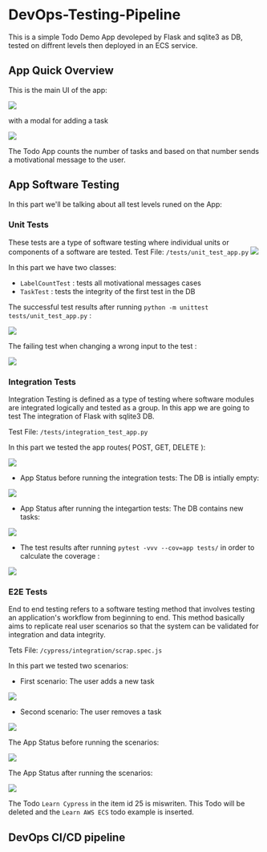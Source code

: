 # DevOps-Testing-Pipeline

This is a simple Todo Demo App devoleped by Flask and sqlite3 as DB, tested on diffrent levels then deployed in an ECS service.

## App Quick Overview

This is the main UI of the app: 

<img src= "https://github.com/oumaima-kboubi/DevOps-Testing-Pipeline/blob/main/readme%20images/app1.png" />

with a modal for adding a task

<img src= "https://github.com/oumaima-kboubi/DevOps-Testing-Pipeline/blob/main/readme%20images/app2.png" />

The Todo App counts the number of tasks and based on that number sends a motivational message to the user.


## App Software Testing 

In this part we'll be talking about all test levels runed on the App:

### Unit Tests

These tests are a type of software testing where individual units or components of a software are tested.
Test File: ```/tests/unit_test_app.py```
<img src= "https://github.com/oumaima-kboubi/DevOps-Testing-Pipeline/blob/main/readme%20images/unit3.png" />

In this part we have two classes:
- ```LabelCountTest``` : tests all motivational messages cases
- ```TaskTest``` : tests the integrity of the first test in the DB

The successful test results after running ```python -m unittest tests/unit_test_app.py``` :

<img src= "https://github.com/oumaima-kboubi/DevOps-Testing-Pipeline/blob/main/readme%20images/unit1.png" />

The failing test when changing a wrong input to the test :


<img src= "https://github.com/oumaima-kboubi/DevOps-Testing-Pipeline/blob/main/readme%20images/unit2.png" />

### Integration Tests

Integration Testing is defined as a type of testing where software modules are integrated logically and tested as a group. In this app we are going to test The integration of Flask with sqlite3 DB.

Test File: ```/tests/integration_test_app.py```

In this part we tested the app routes( POST, GET, DELETE ):

<img src= "https://github.com/oumaima-kboubi/DevOps-Testing-Pipeline/blob/main/readme%20images/integration4.png" />

- App Status before running the integration tests: The DB is intially empty:

<img src= "https://github.com/oumaima-kboubi/DevOps-Testing-Pipeline/blob/main/readme%20images/integration1.png" />

- App Status after running  the integartion tests: The DB contains new tasks:

<img src= "https://github.com/oumaima-kboubi/DevOps-Testing-Pipeline/blob/main/readme%20images/integration3.png" />

- The test results after running ```pytest -vvv --cov=app tests/``` in order to calculate the coverage :

<img src= "https://github.com/oumaima-kboubi/DevOps-Testing-Pipeline/blob/main/readme%20images/integration2.png" />

### E2E Tests

End to end testing refers to a software testing method that involves testing an application's workflow from beginning to end. This method basically aims to replicate real user scenarios so that the system can be validated for integration and data integrity.

Tets File: ```/cypress/integration/scrap.spec.js```

In this part we tested two scenarios:

- First scenario: The user adds a new task

<img src= "https://github.com/oumaima-kboubi/DevOps-Testing-Pipeline/blob/main/readme%20images/task1.png" />

- Second scenario: The user removes a task

<img src= "https://github.com/oumaima-kboubi/DevOps-Testing-Pipeline/blob/main/readme%20images/task2.png" />

The App Status before running the scenarios:

<img src= "https://github.com/oumaima-kboubi/DevOps-Testing-Pipeline/blob/main/readme%20images/e2e1.png" />

The App Status after running the scenarios:

<img src= "https://github.com/oumaima-kboubi/DevOps-Testing-Pipeline/blob/main/readme%20images/e2e2.png" />

The Todo ```Learn Cypress``` in the item id 25 is miswriten. This Todo will be deleted and the ```Learn AWS ECS``` todo example is inserted.


## DevOps CI/CD pipeline

